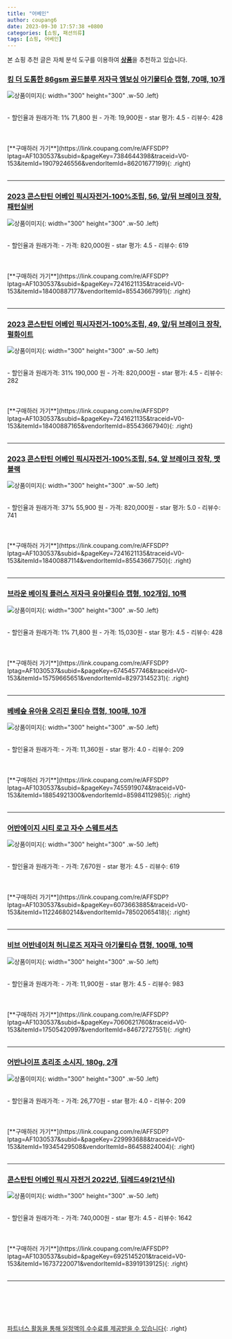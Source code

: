 ```yaml
---
title: "어베인"
author: coupang6
date: 2023-09-30 17:57:38 +0800
categories: [쇼핑, 패션의류]
tags: [쇼핑, 어베인]
---
```


본 쇼핑 추천 글은 자체 분석 도구를 이용하여 [**상품**](https://link.coupang.com/a/bao1ui)을 추천하고 있습니다.

### [킹 더 도톰한 86gsm 골드블루 저자극 엠보싱 아기물티슈 캡형, 70매, 10개](https://link.coupang.com/re/AFFSDP?lptag=AF1030537&subid=&pageKey=7384644398&traceid=V0-153&itemId=19079246556&vendorItemId=86201677199)

![상품이미지](https://thumbnail7.coupangcdn.com/thumbnails/remote/230x230ex/image/retail/images/2023/06/07/9/4/cc21c28a-b9f1-4fff-9ae1-440a07790b6f.jpg){: width="300" height="300" .w-50 .left}


<br>
- 할인율과 원래가격: 1%  71,800   원
- 가격: 19,900원
- star 평가: 4.5
- 리뷰수: 428
<br>
<br>
<br>
<br>
[**구매하러 가기**](https://link.coupang.com/re/AFFSDP?lptag=AF1030537&subid=&pageKey=7384644398&traceid=V0-153&itemId=19079246556&vendorItemId=86201677199){: .right}
<br>
<br>

---

### [2023 콘스탄틴 어베인 픽시자전거-100%조립, 56, 앞/뒤 브레이크 장착, 패턴실버](https://link.coupang.com/re/AFFSDP?lptag=AF1030537&subid=&pageKey=7241621135&traceid=V0-153&itemId=18400887177&vendorItemId=85543667991)

![상품이미지](https://thumbnail7.coupangcdn.com/thumbnails/remote/230x230ex/image/vendor_inventory/7099/566ec06158b239f090a19dad3a5f1394dff1f466fa7d521a46b287b2e930.jpg){: width="300" height="300" .w-50 .left}


<br>
- 할인율과 원래가격: 
- 가격: 820,000원
- star 평가: 4.5
- 리뷰수: 619
<br>
<br>
<br>
<br>
[**구매하러 가기**](https://link.coupang.com/re/AFFSDP?lptag=AF1030537&subid=&pageKey=7241621135&traceid=V0-153&itemId=18400887177&vendorItemId=85543667991){: .right}
<br>
<br>

---

### [2023 콘스탄틴 어베인 픽시자전거-100%조립, 49, 앞/뒤 브레이크 장착, 펄화이트](https://link.coupang.com/re/AFFSDP?lptag=AF1030537&subid=&pageKey=7241621135&traceid=V0-153&itemId=18400887165&vendorItemId=85543667940)

![상품이미지](https://thumbnail7.coupangcdn.com/thumbnails/remote/230x230ex/image/vendor_inventory/7099/566ec06158b239f090a19dad3a5f1394dff1f466fa7d521a46b287b2e930.jpg){: width="300" height="300" .w-50 .left}


<br>
- 할인율과 원래가격: 31%  190,000   원
- 가격: 820,000원
- star 평가: 4.5
- 리뷰수: 282
<br>
<br>
<br>
<br>
[**구매하러 가기**](https://link.coupang.com/re/AFFSDP?lptag=AF1030537&subid=&pageKey=7241621135&traceid=V0-153&itemId=18400887165&vendorItemId=85543667940){: .right}
<br>
<br>

---

### [2023 콘스탄틴 어베인 픽시자전거-100%조립, 54, 앞 브레이크 장착, 맷블랙](https://link.coupang.com/re/AFFSDP?lptag=AF1030537&subid=&pageKey=7241621135&traceid=V0-153&itemId=18400887114&vendorItemId=85543667750)

![상품이미지](https://thumbnail7.coupangcdn.com/thumbnails/remote/230x230ex/image/vendor_inventory/7099/566ec06158b239f090a19dad3a5f1394dff1f466fa7d521a46b287b2e930.jpg){: width="300" height="300" .w-50 .left}


<br>
- 할인율과 원래가격: 37%  55,900   원
- 가격: 820,000원
- star 평가: 5.0
- 리뷰수: 741
<br>
<br>
<br>
<br>
[**구매하러 가기**](https://link.coupang.com/re/AFFSDP?lptag=AF1030537&subid=&pageKey=7241621135&traceid=V0-153&itemId=18400887114&vendorItemId=85543667750){: .right}
<br>
<br>

---

### [브라운 베이직 플러스 저자극 유아물티슈 캡형, 102개입, 10팩](https://link.coupang.com/re/AFFSDP?lptag=AF1030537&subid=&pageKey=6745457746&traceid=V0-153&itemId=15759665651&vendorItemId=82973145231)

![상품이미지](https://thumbnail8.coupangcdn.com/thumbnails/remote/230x230ex/image/retail/images/60886849290085-43c625de-412a-4656-8540-2cba3c0702aa.jpg){: width="300" height="300" .w-50 .left}


<br>
- 할인율과 원래가격: 1%  71,800   원
- 가격: 15,030원
- star 평가: 4.5
- 리뷰수: 428
<br>
<br>
<br>
<br>
[**구매하러 가기**](https://link.coupang.com/re/AFFSDP?lptag=AF1030537&subid=&pageKey=6745457746&traceid=V0-153&itemId=15759665651&vendorItemId=82973145231){: .right}
<br>
<br>

---

### [베베숲 유아용 오리진 물티슈 캡형, 100매, 10개](https://link.coupang.com/re/AFFSDP?lptag=AF1030537&subid=&pageKey=7455919074&traceid=V0-153&itemId=18854921300&vendorItemId=85984112985)

![상품이미지](https://thumbnail6.coupangcdn.com/thumbnails/remote/230x230ex/image/retail/images/5129822575956610-13440c4b-8bc8-4213-8fb9-4e419ee04625.jpg){: width="300" height="300" .w-50 .left}


<br>
- 할인율과 원래가격: 
- 가격: 11,360원
- star 평가: 4.0
- 리뷰수: 209
<br>
<br>
<br>
<br>
[**구매하러 가기**](https://link.coupang.com/re/AFFSDP?lptag=AF1030537&subid=&pageKey=7455919074&traceid=V0-153&itemId=18854921300&vendorItemId=85984112985){: .right}
<br>
<br>

---

### [어반에이지 시티 로고 자수 스웨트셔츠](https://link.coupang.com/re/AFFSDP?lptag=AF1030537&subid=&pageKey=6073663885&traceid=V0-153&itemId=11224680214&vendorItemId=78502065418)

![상품이미지](https://thumbnail10.coupangcdn.com/thumbnails/remote/230x230ex/image/rs_quotation_api/i1tsjc37/25103cc401094f0f9ae8b320083391a3.jpg){: width="300" height="300" .w-50 .left}


<br>
- 할인율과 원래가격: 
- 가격: 7,670원
- star 평가: 4.5
- 리뷰수: 619
<br>
<br>
<br>
<br>
[**구매하러 가기**](https://link.coupang.com/re/AFFSDP?lptag=AF1030537&subid=&pageKey=6073663885&traceid=V0-153&itemId=11224680214&vendorItemId=78502065418){: .right}
<br>
<br>

---

### [비브 어반네이처 허니로즈 저자극 아기물티슈 캡형, 100매, 10팩](https://link.coupang.com/re/AFFSDP?lptag=AF1030537&subid=&pageKey=7060621760&traceid=V0-153&itemId=17505420997&vendorItemId=84672727551)

![상품이미지](https://thumbnail7.coupangcdn.com/thumbnails/remote/230x230ex/image/retail/images/2366885551985405-55542fa0-2737-4406-aa32-66a2989ac251.jpg){: width="300" height="300" .w-50 .left}


<br>
- 할인율과 원래가격: 
- 가격: 11,900원
- star 평가: 4.5
- 리뷰수: 983
<br>
<br>
<br>
<br>
[**구매하러 가기**](https://link.coupang.com/re/AFFSDP?lptag=AF1030537&subid=&pageKey=7060621760&traceid=V0-153&itemId=17505420997&vendorItemId=84672727551){: .right}
<br>
<br>

---

### [어반나이프 쵸리조 소시지, 180g, 2개](https://link.coupang.com/re/AFFSDP?lptag=AF1030537&subid=&pageKey=229993688&traceid=V0-153&itemId=19345429508&vendorItemId=86458824004)

![상품이미지](https://thumbnail10.coupangcdn.com/thumbnails/remote/230x230ex/image/retail/images/bac8463e-4d17-41a9-a49a-b6016c539cca8206076419996422164.png){: width="300" height="300" .w-50 .left}


<br>
- 할인율과 원래가격: 
- 가격: 26,770원
- star 평가: 4.0
- 리뷰수: 209
<br>
<br>
<br>
<br>
[**구매하러 가기**](https://link.coupang.com/re/AFFSDP?lptag=AF1030537&subid=&pageKey=229993688&traceid=V0-153&itemId=19345429508&vendorItemId=86458824004){: .right}
<br>
<br>

---

### [콘스탄틴 어베인 픽시 자전거 2022년, 딥레드49(21년식)](https://link.coupang.com/re/AFFSDP?lptag=AF1030537&subid=&pageKey=6925145201&traceid=V0-153&itemId=16737220071&vendorItemId=83919139125)

![상품이미지](https://thumbnail8.coupangcdn.com/thumbnails/remote/230x230ex/image/vendor_inventory/05f2/b178360386b6baed98061283d97a2f0ff2849d6054bd1749a16fc0786ca5.png){: width="300" height="300" .w-50 .left}


<br>
- 할인율과 원래가격: 
- 가격: 740,000원
- star 평가: 4.5
- 리뷰수: 1642
<br>
<br>
<br>
<br>
[**구매하러 가기**](https://link.coupang.com/re/AFFSDP?lptag=AF1030537&subid=&pageKey=6925145201&traceid=V0-153&itemId=16737220071&vendorItemId=83919139125){: .right}
<br>
<br>

---
<br><br><br><br><br> [파트너스 활동을 통해 일정액의 수수료를 제공받을 수 있습니다](https://link.coupang.com/a/bao1ui){: .right}